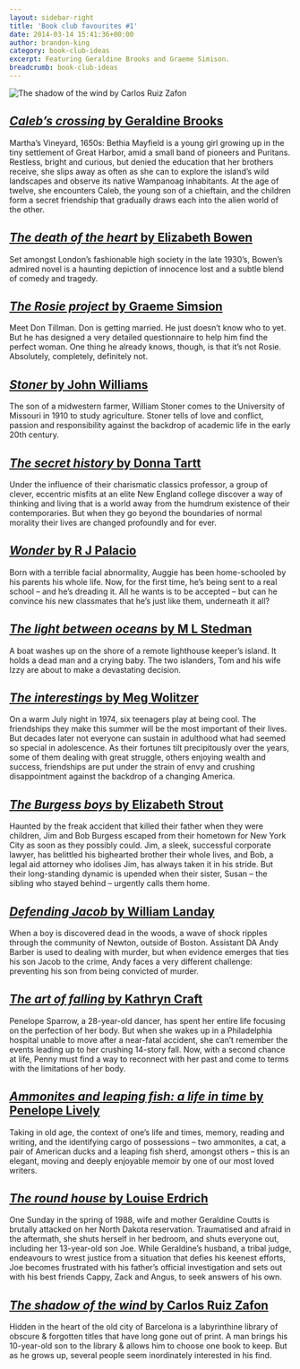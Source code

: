 ```yaml
---
layout: sidebar-right
title: 'Book club favourites #1'
date: 2014-03-14 15:41:36+00:00
author: brandon-king
category: book-club-ideas
excerpt: Featuring Geraldine Brooks and Graeme Simison.
breadcrumb: book-club-ideas
---
```

![The shadow of the wind by Carlos Ruiz Zafon](/images/featured/featured-the-shadow-of-the-wind.jpg)

## [<cite>Caleb&#8217;s crossing</cite> by Geraldine Brooks](https://suffolk.spydus.co.uk/cgi-bin/spydus.exe/ENQ/OPAC/BIBENQ/13555877?QRY=CTIBIB%3C%20IRN(257733)&QRYTEXT=Caleb%27s%20crossing)

Martha’s Vineyard, 1650s: Bethia Mayfield is a young girl growing up in the tiny settlement of Great Harbor, amid a small band of pioneers and Puritans. Restless, bright and curious, but denied the education that her brothers receive, she slips away as often as she can to explore the island’s wild landscapes and observe its native Wampanoag inhabitants. At the age of twelve, she encounters Caleb, the young son of a chieftain, and the children form a secret friendship that gradually draws each into the alien world of the other.

## [<cite>The death of the heart</cite> by Elizabeth Bowen](https://suffolk.spydus.co.uk/cgi-bin/spydus.exe/ENQ/OPAC/BIBENQ/13556247?QRY=CTIBIB%3C%20IRN(531458)&QRYTEXT=The%20death%20of%20the%20heart)

Set amongst London’s fashionable high society in the late 1930’s, Bowen’s admired novel is a haunting depiction of innocence lost and a subtle blend of comedy and tragedy.

## [<cite>The Rosie project</cite> by Graeme Simsion](https://suffolk.spydus.co.uk/cgi-bin/spydus.exe/ENQ/OPAC/BIBENQ/13556884?QRY=CTIBIB%3C%20IRN(18443914)&QRYTEXT=The%20Rosie%20project)

Meet Don Tillman. Don is getting married. He just doesn&#8217;t know who to yet. But he has designed a very detailed questionnaire to help him find the perfect woman. One thing he already knows, though, is that it&#8217;s not Rosie. Absolutely, completely, definitely not.

## [<cite>Stoner</cite> by John Williams](https://suffolk.spydus.co.uk/cgi-bin/spydus.exe/ENQ/OPAC/BIBENQ/13557553?QRY=CTIBIB%3C%20IRN(563433)&QRYTEXT=Stoner)

The son of a midwestern farmer, William Stoner comes to the University of Missouri in 1910 to study agriculture. Stoner tells of love and conflict, passion and responsibility against the backdrop of academic life in the early 20th century.

## [<cite>The secret history</cite> by Donna Tartt](https://suffolk.spydus.co.uk/cgi-bin/spydus.exe/ENQ/OPAC/BIBENQ/13558306?QRY=CTIBIB%3C%20IRN(104401)&QRYTEXT=The%20secret%20history)

Under the influence of their charismatic classics professor, a group of clever, eccentric misfits at an elite New England college discover a way of thinking and living that is a world away from the humdrum existence of their contemporaries. But when they go beyond the boundaries of normal morality their lives are changed profoundly and for ever.

## [<cite>Wonder</cite> by R J Palacio](https://suffolk.spydus.co.uk/cgi-bin/spydus.exe/ENQ/OPAC/BIBENQ/13558691?QRY=CTIBIB%3C%20IRN(67573)&QRYTEXT=Wonder)

Born with a terrible facial abnormality, Auggie has been home-schooled by his parents his whole life. Now, for the first time, he&#8217;s being sent to a real school &#8211; and he&#8217;s dreading it. All he wants is to be accepted &#8211; but can he convince his new classmates that he&#8217;s just like them, underneath it all?

## [<cite>The light between oceans</cite> by M L Stedman](https://suffolk.spydus.co.uk/cgi-bin/spydus.exe/ENQ/OPAC/BIBENQ/13559060?QRY=CTIBIB<%20IRN(903575)&QRYTEXT=The%20light%20between%20oceans)

A boat washes up on the shore of a remote lighthouse keeper’s island. It holds a dead man and a crying baby. The two islanders, Tom and his wife Izzy are about to make a devastating decision.

## [<cite>The interestings</cite> by Meg Wolitzer](https://suffolk.spydus.co.uk/cgi-bin/spydus.exe/ENQ/OPAC/BIBENQ/13559607?QRY=CTIBIB%3C%20IRN(23033561)&QRYTEXT=The%20Interestings)

On a warm July night in 1974, six teenagers play at being cool. The friendships they make this summer will be the most important of their lives. But decades later not everyone can sustain in adulthood what had seemed so special in adolescence. As their fortunes tilt precipitously over the years, some of them dealing with great struggle, others enjoying wealth and success, friendships are put under the strain of envy and crushing disappointment against the backdrop of a changing America.

## [<cite>The Burgess boys</cite> by Elizabeth Strout](https://suffolk.spydus.co.uk/cgi-bin/spydus.exe/ENQ/OPAC/BIBENQ/21558915?QRY=CTIBIB%3C%20IRN(18444598)&QRYTEXT=The%20Burgess%20boys)

Haunted by the freak accident that killed their father when they were children, Jim and Bob Burgess escaped from their hometown for New York City as soon as they possibly could. Jim, a sleek, successful corporate lawyer, has belittled his bighearted brother their whole lives, and Bob, a legal aid attorney who idolises Jim, has always taken it in his stride. But their long-standing dynamic is upended when their sister, Susan &#8211; the sibling who stayed behind &#8211; urgently calls them home.

## [<cite>Defending Jacob</cite> by William Landay](https://suffolk.spydus.co.uk/cgi-bin/spydus.exe/ENQ/OPAC/BIBENQ/13620348?QRY=CTIBIB%3C%20IRN(968708)&QRYTEXT=Defending%20Jacob)

When a boy is discovered dead in the woods, a wave of shock ripples through the community of Newton, outside of Boston. Assistant DA Andy Barber is used to dealing with murder, but when evidence emerges that ties his son Jacob to the crime, Andy faces a very different challenge: preventing his son from being convicted of murder.

## [<cite>The art of falling</cite> by Kathryn Craft](https://suffolk.spydus.co.uk/cgi-bin/spydus.exe/ENQ/OPAC/BIBENQ/13620787?QRY=CTIBIB%3C%20IRN(574389)&QRYTEXT=The%20art%20of%20falling)

Penelope Sparrow, a 28-year-old dancer, has spent her entire life focusing on the perfection of her body. But when she wakes up in a Philadelphia hospital unable to move after a near-fatal accident, she can&#8217;t remember the events leading up to her crushing 14-story fall. Now, with a second chance at life, Penny must find a way to reconnect with her past and come to terms with the limitations of her body.

## [<cite>Ammonites and leaping fish: a life in time</cite> by Penelope Lively](https://suffolk.spydus.co.uk/cgi-bin/spydus.exe/ENQ/OPAC/BIBENQ/13621067?QRY=CTIBIB%3C%20IRN(25297804)&QRYTEXT=Ammonites%20and%20leaping%20fish%20%3A%20a%20life%20in%20time)

Taking in old age, the context of one&#8217;s life and times, memory, reading and writing, and the identifying cargo of possessions &#8211; two ammonites, a cat, a pair of American ducks and a leaping fish sherd, amongst others &#8211; this is an elegant, moving and deeply enjoyable memoir by one of our most loved writers.

## [<cite>The round house</cite> by Louise Erdrich](https://suffolk.spydus.co.uk/cgi-bin/spydus.exe/ENQ/OPAC/BIBENQ/13621677?QRY=CTIBIB%3C%20IRN(19967642)&QRYTEXT=The%20round%20house)

One Sunday in the spring of 1988, wife and mother Geraldine Coutts is brutally attacked on her North Dakota reservation. Traumatised and afraid in the aftermath, she shuts herself in her bedroom, and shuts everyone out, including her 13-year-old son Joe. While Geraldine&#8217;s husband, a tribal judge, endeavours to wrest justice from a situation that defies his keenest efforts, Joe becomes frustrated with his father&#8217;s official investigation and sets out with his best friends Cappy, Zack and Angus, to seek answers of his own.

## [<cite>The shadow of the wind</cite> by Carlos Ruiz Zafon](https://suffolk.spydus.co.uk/cgi-bin/spydus.exe/ENQ/OPAC/BIBENQ/13622128?QRY=CTIBIB%3C%20IRN(182863)&QRYTEXT=The%20shadow%20of%20the%20wind)

Hidden in the heart of the old city of Barcelona is a labyrinthine library of obscure & forgotten titles that have long gone out of print. A man brings his 10-year-old son to the library & allows him to choose one book to keep. But as he grows up, several people seem inordinately interested in his find.
